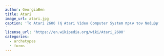 ```yaml
---
author: GeorgiaBen
title: Atari
image_url: atari.jpg
caption: 'Το Atari 2600 (ή Atari Video Computer System πριν τον Νοέμβριο 1982) είναι μια κονσόλα βιντεοπαιχνιδιού από την by Atari, Inc.. κυκλοφόρησε στις 11 Σεπτεμβρίου1977. Έκανε δημοφιλή την χρήση του microprocessor-based hardware και του ROM cartridges περιέχοντας κώδικα παιχνιδιών, μια μορφή που χρησιμοποιήθηκε για πρώτη φορά από την κονσόλα της Fairchild Channel F το 1976. Αυτή η μορφή έρχεται σε αντίθεση με το παλαιότερο μοντέλο που διαθέτει ειδικό μη μικροεπεξεργαστή, το οποίο θα μπορούσε να παίξει μόνο τα παιχνίδια που είχαν ενσωματωθεί φυσικά στη μονάδα.
'
license_url: 'https://en.wikipedia.org/wiki/Atari_2600'
categories:
  - archetypes
  - forms
---
```


